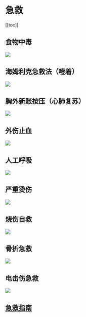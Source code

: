 # 急救

[[toc]]

## 食物中毒

![](./src/20250103/1.jpg)
## 海姆利克急救法（噎着）

![](./src/20250103/2.jpg)

## 胸外新账按压（心肺复苏）

![](./src/20250103/3.jpg)

## 外伤止血
![](./src/20250103/4.jpg)

## 人工呼吸
![](./src/20250103/5.jpg)

## 严重烫伤

![](./src/20250103/6.jpg)

## 烧伤自救

![](./src/20250103/7.jpg)

## 骨折急救
![](./src/20250103/8.jpg)
## 电击伤急救
![](./src/20250103/9.jpg)

## [急救指南](https://m.youlai.cn/jijiu)
